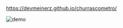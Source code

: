 https://devmeinerz.github.io/churrascometro/

![demo](https://user-images.githubusercontent.com/82289212/120726129-cb0dd600-c4ad-11eb-8f9c-7e2c134610b6.png)


